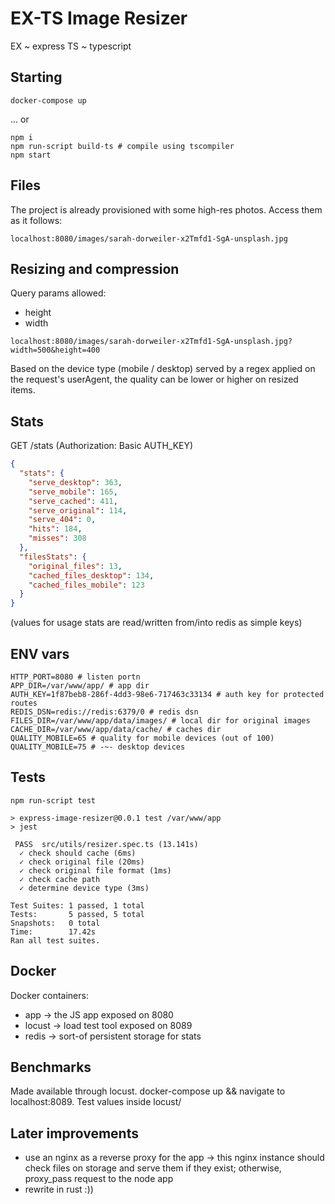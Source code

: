 # EX-TS Image Resizer

EX ~ express
TS ~ typescript

## Starting

```
docker-compose up
```

... or

```
npm i
npm run-script build-ts # compile using tscompiler
npm start
```

## Files

The project is already provisioned with some high-res photos.
Access them as it follows:

```
localhost:8080/images/sarah-dorweiler-x2Tmfd1-SgA-unsplash.jpg
```

## Resizing and compression

Query params allowed:

- height
- width

```
localhost:8080/images/sarah-dorweiler-x2Tmfd1-SgA-unsplash.jpg?width=500&height=400
```

Based on the device type (mobile / desktop) served by a regex applied on the request's userAgent, the quality can be lower or higher on resized items.

## Stats

GET /stats (Authorization: Basic AUTH_KEY)

```json
{
  "stats": {
    "serve_desktop": 363,
    "serve_mobile": 165,
    "serve_cached": 411,
    "serve_original": 114,
    "serve_404": 0,
    "hits": 184,
    "misses": 308
  },
  "filesStats": {
    "original_files": 13,
    "cached_files_desktop": 134,
    "cached_files_mobile": 123
  }
}
```

(values for usage stats are read/written from/into redis as simple keys)

## ENV vars

```
HTTP_PORT=8080 # listen portn
APP_DIR=/var/www/app/ # app dir
AUTH_KEY=1f87beb8-286f-4dd3-98e6-717463c33134 # auth key for protected routes
REDIS_DSN=redis://redis:6379/0 # redis dsn
FILES_DIR=/var/www/app/data/images/ # local dir for original images
CACHE_DIR=/var/www/app/data/cache/ # caches dir
QUALITY_MOBILE=65 # quality for mobile devices (out of 100)
QUALITY_MOBILE=75 # -~- desktop devices
```

## Tests

```
npm run-script test

> express-image-resizer@0.0.1 test /var/www/app
> jest

 PASS  src/utils/resizer.spec.ts (13.141s)
  ✓ check should cache (6ms)
  ✓ check original file (20ms)
  ✓ check original file format (1ms)
  ✓ check cache path
  ✓ determine device type (3ms)

Test Suites: 1 passed, 1 total
Tests:       5 passed, 5 total
Snapshots:   0 total
Time:        17.42s
Ran all test suites.
```

## Docker

Docker containers:

- app -> the JS app exposed on 8080
- locust -> load test tool exposed on 8089
- redis -> sort-of persistent storage for stats

## Benchmarks

Made available through locust. docker-compose up && navigate to localhost:8089.
Test values inside locust/

## Later improvements

- use an nginx as a reverse proxy for the app -> this nginx instance should check files on storage and serve them if they exist; otherwise, proxy_pass request to the node app
- rewrite in rust :))
